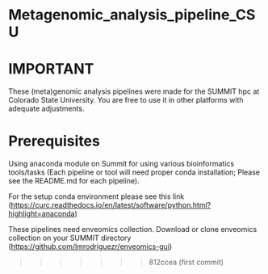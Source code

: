 # Metagenomic_analysis_pipeline_CSU

# IMPORTANT

These (meta)genomic analysis pipelines were made for the SUMMIT hpc at Colorado State University.
You are free to use it in other platforms with adequate adjustments.

# Prerequisites

Using anaconda module on Summit for using various bioinformatics tools/tasks (Each pipeline or tool will need proper conda installation; Please see the README.md for each pipeline). 

For the setup conda environment please see this link 
(https://curc.readthedocs.io/en/latest/software/python.html?highlight=anaconda) 

These pipelines need enveomics collection. Download or clone enveomics collection on your SUMMIT directory
(https://github.com/lmrodriguezr/enveomics-gui)  
>>>>>>> 812ccea (first commit)
